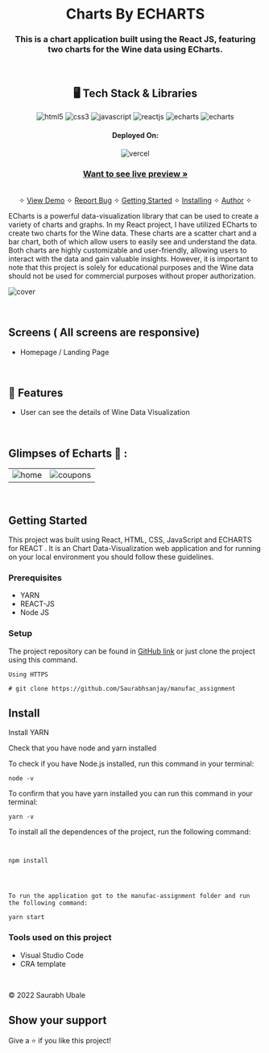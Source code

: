<h1 align="center">Charts By ECHARTS</h1>

<h3 align="center">This is a chart application built using the React JS, featuring two charts for the Wine data using ECharts.</h3>

<br />

<h2 align="center">🖥️ Tech Stack & Libraries</h2>




<p align="center">

  <img src="https://img.shields.io/badge/HTML5-E34F26?style=for-the-badge&logo=html5&logoColor=white" alt="html5" />
  <img src="https://img.shields.io/badge/CSS3-1572B6?style=for-the-badge&logo=css3&logoColor=white" alt="css3" />
  <img src="https://img.shields.io/badge/JavaScript-323330?style=for-the-badge&logo=javascript&logoColor=F7DF1E" alt="javascript" />
   <img src="https://img.shields.io/badge/React-20232A?style=for-the-badge&logo=react&logoColor=61DAFB" alt="reactjs" />
   <img src="https://img.shields.io/badge/-ECHARTS-red?style=for-the-badge&logo=react&logoColor=61DAFB" alt="echarts" />
   <img src="https://img.shields.io/badge/-VERCEL-black?style=for-the-badge&logo=vercel&logoColor=61DAFB" alt="echarts" />
</p>





<h4 align="center">Deployed On:</h4>

<p align="center">
  <img src="https://img.shields.io/badge/-VERCEL-black?style=for-the-badge&logo=vercel&logoColor=white" alt="vercel" />
</p>



<h3 align="center"><a href="https://manufac-assignment-eight.vercel.app/"><strong>Want to see live preview »</strong></a></h3>

<p align="center">
  <br />&#10023;
  <a href="#">View Demo</a> &#10023;
  <a href="https://github.com/Saurabhsanjay/manufac_assignment/issues">Report Bug</a> &#10023;
  <a href="#Getting-Started">Getting Started</a> &#10023; 
  <a href="#Install">Installing</a> &#10023;
  <a href="#Contact">Author</a> &#10023;
</p>


ECharts is a powerful data-visualization library that can be used to create a variety of charts and graphs. In my React project, I have utilized ECharts to create two charts for the Wine data. These charts are a scatter chart and a bar chart, both of which allow users to easily see and understand the data.
Both charts are highly customizable and user-friendly, allowing users to interact with the data and gain valuable insights. However, it is important to note that this project is solely for educational purposes and the Wine data should not be used for commercial purposes without proper authorization.



![cover](https://i.im.ge/2022/12/19/d41HB9.mg.jpg)

<br />

## Screens ( All screens are responsive)
- Homepage / Landing Page



<br />


## 🚀 Features
- User can see the details of Wine Data Visualization


<br />

## Glimpses of Echarts 🙈 :
 <table>
   <tr>
    <td><img src="https://user-images.githubusercontent.com/91532881/175955122-200a6ccb-54a5-4f39-9bc2-cd3ba3a4d102.jpeg" alt="home" /></td>
    <td><img src="https://user-images.githubusercontent.com/91532881/175955109-b51e3e81-4cd8-4f00-a8cd-873c82882a15.png" alt="coupons" /></td>
  </tr>
</table>




<br />


## Getting Started

This project was built using  React, HTML, CSS, JavaScript and ECHARTS for REACT . It is an Chart Data-Visualization web application and for running on your local environment you should follow these guidelines.


### Prerequisites

- YARN
- REACT-JS
- Node JS


### Setup


The project repository can be found in [GitHub link](https://github.com/Saurabhsanjay/manufac_assignment) or just clone the project using this command.


```
Using HTTPS

# git clone https://github.com/Saurabhsanjay/manufac_assignment
```


## Install

Install YARN

Check that you have node and yarn installed

To check if you have Node.js installed, run this command in your terminal:


```
node -v
```

To confirm that you have yarn installed you can run this command in your terminal:


```
yarn -v
```




To install all the dependences of the project, run the following command:


```


npm install




To run the application got to the manufac-assignment folder and run the following command:

yarn start
```



### Tools used on this project

- Visual Studio Code
- CRA template


<br />





© 2022 Saurabh Ubale



## Show your support

Give a ⭐️ if you like this project!

